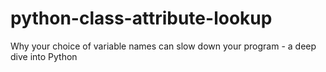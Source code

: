 # python-class-attribute-lookup
Why your choice of variable names can slow down your program - a deep dive into Python
